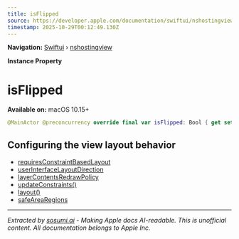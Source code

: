 ```yaml
---
title: isFlipped
source: https://developer.apple.com/documentation/swiftui/nshostingview/isflipped
timestamp: 2025-10-29T00:12:49.130Z
---
```


**Navigation:** [Swiftui](/documentation/swiftui) › [nshostingview](/documentation/swiftui/nshostingview)

**Instance Property**

# isFlipped

**Available on:** macOS 10.15+

```swift
@MainActor @preconcurrency override final var isFlipped: Bool { get set }
```

## Configuring the view layout behavior

- [requiresConstraintBasedLayout](/documentation/swiftui/nshostingview/requiresconstraintbasedlayout)
- [userInterfaceLayoutDirection](/documentation/swiftui/nshostingview/userinterfacelayoutdirection)
- [layerContentsRedrawPolicy](/documentation/swiftui/nshostingview/layercontentsredrawpolicy)
- [updateConstraints()](/documentation/swiftui/nshostingview/updateconstraints())
- [layout()](/documentation/swiftui/nshostingview/layout())
- [safeAreaRegions](/documentation/swiftui/nshostingview/safearearegions)

---

*Extracted by [sosumi.ai](https://sosumi.ai) - Making Apple docs AI-readable.*
*This is unofficial content. All documentation belongs to Apple Inc.*
